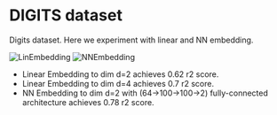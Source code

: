 # DIGITS dataset

Digits dataset. Here we experiment with linear and NN embedding. 

![LinEmbedding](https://cloud.githubusercontent.com/assets/14368801/24927164/b6765736-1f06-11e7-9a25-5dc2f3ec8e11.png)
![NNEmbedding]("https://cloud.githubusercontent.com/assets/14368801/24982997/ffc95c08-1fec-11e7-9f7d-856628291913.png")

- Linear Embedding to dim d=2 achieves 0.62 r2 score.
- Linear Embedding to dim d=4 achieves 0.7 r2 score.
- NN Embedding to dim d=2 with (64->100->100->2) fully-connected architecture 
  achieves 0.78 r2 score.
